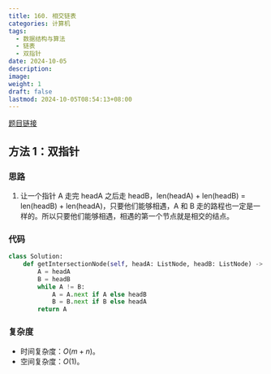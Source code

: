 ```yaml
---
title: 160. 相交链表
categories: 计算机
tags:
  - 数据结构与算法
  - 链表
  - 双指针
date: 2024-10-05
description: 
image: 
weight: 1
draft: false
lastmod: 2024-10-05T08:54:13+08:00
---
```

[题目链接](https://leetcode.cn/problems/intersection-of-two-linked-lists/description/?envType=study-plan-v2&envId=top-100-liked)

## 方法 1：双指针

### 思路

1. 让一个指针 A 走完 headA 之后走 headB，len(headA) + len(headB) = len(headB) + len(headA)，只要他们能够相遇，A 和 B 走的路程也一定是一样的。所以只要他们能够相遇，相遇的第一个节点就是相交的结点。

### 代码

```python
class Solution:
    def getIntersectionNode(self, headA: ListNode, headB: ListNode) -> Optional[ListNode]:
        A = headA
        B = headB
        while A != B:
            A = A.next if A else headB
            B = B.next if B else headA
        return A
```

### 复杂度
- 时间复杂度：$O(m + n)$。
- 空间复杂度：$O(1)$。


